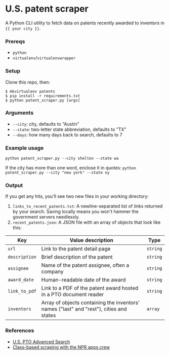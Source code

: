 # U.S. patent scraper

A Python CLI utility to fetch data on patents recently awarded to inventors in `{{ your city }}`.

### Prereqs
* `python`
* `virtualenv`/`virtualenvwrapper`

### Setup
Clone this repo, then:
```
$ mkvirtualenv patents
$ pip install -r requirements.txt
$ python patent_scraper.py [args]
```

### Arguments
* `--city`: city, defaults to "Austin"
* `--state`: two-letter state abbreviation, defaults to "TX"
* `--days`: how many days back to search, defaults to 7

### Example usage
`python patent_scraper.py --city shelton --state wa`

If the city has more than one word, enclose it in quotes:
`python patent_scraper.py --city "new york" --state ny`

### Output
If you get any hits, you'll see two new files in your working directory:

1. `links_to_recent_patents.txt`: A newline-separated list of links returned by your search. Saving locally means you won't hammer the government servers needlessly.
2. `recent_patents.json`: A JSON file with an array of objects that look like this:

Key | Value description | Type
----|-------------|------
`url` | Link to the patent detail page | `string`
`description` | Brief description of the patent | `string`
`assignee` | Name of the patent assignee, often a company | `string`
`award_date` | Human-readable date of the award | `string`
`link_to_pdf` | Link to a PDF of the patent award hosted in a PTO document reader | `string`
`inventors` | Array of objects containing the inventors' names ("last" and "rest"), cities and states | `array`

### References
* [U.S. PTO Advanced Search](http://patft.uspto.gov/netahtml/PTO/search-adv.htm)
* [Class-based scraping with the NPR apps crew](http://blog.apps.npr.org/2016/06/17/scraping-tips.html)
